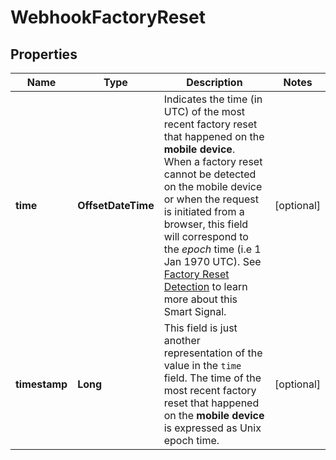 

# WebhookFactoryReset


## Properties

| Name | Type | Description | Notes |
|------------ | ------------- | ------------- | -------------|
|**time** | **OffsetDateTime** | Indicates the time (in UTC) of the most recent factory reset that happened on the **mobile device**.  When a factory reset cannot be detected on the mobile device or when the request is initiated from a browser,  this field will correspond to the *epoch* time (i.e 1 Jan 1970 UTC). See [Factory Reset Detection](https://dev.fingerprint.com/docs/smart-signals-overview#factory-reset-detection) to learn more about this Smart Signal.  |  [optional] |
|**timestamp** | **Long** | This field is just another representation of the value in the `time` field. The time of the most recent factory reset that happened on the **mobile device** is expressed as Unix epoch time.         |  [optional] |



